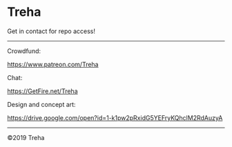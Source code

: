 # Treha

Get in contact for repo access!

---

Crowdfund:

https://www.patreon.com/Treha


Chat:

https://GetFire.net/Treha


Design and concept art:

https://drive.google.com/open?id=1-k1pw2pRxidG5YEFryKQhclM2RdAuzyA

---

©2019 Treha
